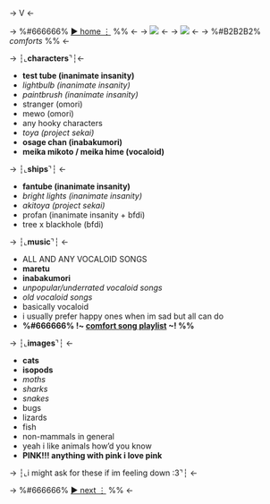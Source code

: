 -> V <-

-> %#666666% [► home ⋮](https://rentry.co/osagers) %% <-
-> ![](https://autism.crd.co/assets/images/gallery01/56efa48d_original.png?v=69d6a439) <-
-> ![](https://whartthe.carrd.co/assets/images/image09.png?v=0cdd4d1f) <-
-> %#B2B2B2% *comforts* %% <-

-> ┆⌞**characters**⌝┆<-

- **test tube (inanimate insanity)**
- *lightbulb (inanimate insanity)*
- *paintbrush (inanimate insanity)*
- stranger (omori)
- mewo (omori)
- any hooky characters
- *toya (project sekai)*
- **osage chan (inabakumori)**
- **meika mikoto / meika hime (vocaloid)**

-> ┆⌞**ships**⌝┆ <-

- **fantube (inanimate insanity)**
- *bright lights (inanimate insanity)*
- *akitoya (project sekai)*
- profan (inanimate insanity + bfdi)
- tree x blackhole (bfdi)

-> ┆⌞**music**⌝┆ <-

- ALL AND ANY VOCALOID SONGS
- **maretu**
- **inabakumori**
- *unpopular/underrated vocaloid songs*
- *old vocaloid songs*
- basically vocaloid
- i usually prefer happy ones when im sad but all can do
- **%#666666% !~ [comfort song playlist](https://www.youtube.com/playlist?list=PLsmWjBJFmHRfzDaXenl3yY-l4AnKOq4TL) ~! %%**

-> ┆⌞**images**⌝┆ <-

- **cats**
- **isopods**
- *moths*
- *sharks*
- *snakes*
- bugs
- lizards
- fish
- non-mammals in general
- yeah i like animals how’d you know
- **PINK!!! anything with pink i love pink**

-> ┆⌞i might ask for these if im feeling down :3⌝┆ <-

-> %#666666% [► next ⋮](https://rentry.co/osagers-VI) %% <-